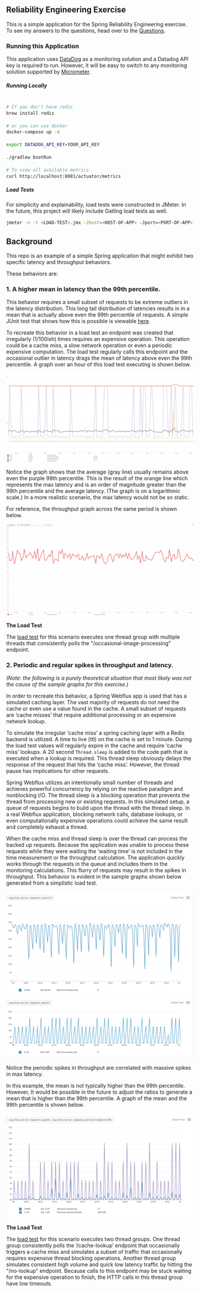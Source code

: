 ## Reliability Engineering Exercise

This is a simple application for the Spring Reliability Engineering exercise. To see my answers to the questions, head over to the [Questions](/Questions.md).


### Running this Application

This application uses [DataDog](https://www.datadoghq.com/) as a monitoring solution and a Datadog API key is required to run. However, it will be easy to switch to any monitoring solution supported by [Micrometer](https://micrometer.io/docs).

##### Running Locally
```bash

# If you don't have redis
brew install redis

# or you can use docker
docker-compose up -d 

export DATADOG_API_KEY=YOUR_API_KEY

./gradlew bootRun

# To view all available metrics
curl http://localhost:8081/actuator/metrics
```

##### Load Tests

For simplicity and explainability, load tests were constructed in JMeter. In the future, this project will likely include Gatling load tests as well.  

```bash
jmeter -n -t <LOAD-TEST>.jmx -Jhost=<HOST-OF-APP> -Jport=<PORT-OF-APP>
```

## Background

This repo is an example of a simple Spring application that might exhibit two specific latency and throughput behaviors.

These behaviors are:

### 1. A higher mean in latency than the 99th percentile.

This behavior requires a small subset of requests to be extreme outliers in the latency distribution. This long tail distribution of latencies results in in a mean that is actually above even the 99th percentile of requests. A simple JUnit test that shows how this is possible is viewable [here](https://github.com/matthewmcnew/Reliability-Engineering-Exercise/blob/master/src/test/java/com/mattcnew/reliability/LatencyDistribution.java).

To recreate this behavior in a load test an endpoint was created that irregularly (1/100ish) times requires an expensive operation. This operation could be a cache miss, a slow network operation or even a periodic expensive computation. The load test regularly calls this endpoint and the occasional outlier in latency drags the mean of latency above even the 99th percentile. A graph over an hour of this load test executing is shown below.    

![Mean Above 99](images/meanabove99.png)

Notice the graph shows that the average (gray line) usually remains above even the purple 99th percentile. This is the result of the orange line which represents the max latency and is an order of magnitude greater than the 99th percentile and the average latency. (The graph is on a logarithmic scale.) In a more realistic scenario, the max latency would not be so static.

For reference, the throughput graph across the same period is shown below.

![Throughput](images/throughput.png)

**The Load Test**

The [load test](MeanAbove99.jmx) for this scenario executes one thread group with multiple threads that consistently polls the "/occasional-image-processing" endpoint. 

### 2. Periodic and regular spikes in throughput and latency.

*(Note: the following is a purely theoretical situation that most likely was not the cause of the sample graphs for this exercise.)*  

In order to recreate this behavior, a Spring Webflux app is used that has a simulated caching layer. The vast majority of requests do not need the cache or even use a value found in the cache. A small subset of requests are ‘cache misses’ that require additional processing or an expensive network lookup.

To simulate the irregular ‘cache miss’ a spring caching layer with a Redis backend is utilized. A time to live (ttl) on the cache is set to 1 minute. During the load test values will regularly expire in the cache and require ‘cache miss’ lookups. A 20 second `Thread.sleep` is added to the code path that is executed when a lookup is required. This thread sleep obviously delays the response of the request that hits the ‘cache miss’. However, the thread pause has implications for other requests.

Spring Webflux utilizes an intentionally small number of threads and achieves powerful concurrency by relying on the reactive paradigm and nonblocking I/O. The thread sleep is a blocking operation that prevents the thread from processing new or existing requests. In this simulated setup, a queue of requests begins to build upon the thread with the thread sleep. In a real Webflux application, blocking network calls, database lookups, or even computationally expensive operations could achieve the same result and completely exhaust a thread.

When the cache miss and thread sleep is over the thread can process the backed up requests. Because the application was unable to process these requests while they were waiting the ‘waiting time’ is not included in the time measurement or the throughput calculation. The application quickly works through the requests in the queue and includes them in the monitoring calculations. This flurry of requests may result in the spikes in throughput. This behavior is evident in the sample graphs shown below generated from a simplistic load test. 

![Spikes In Throughput](images/throughputspikes.png)

Notice the periodic spikes in throughput are correlated with massive spikes in max latency. 

In this example, the mean is not typically higher than the 99th percentile. However, It would be possible in the future to adjust the ratios to generate a mean that is higher than the 99th percentile. A graph of the mean and the 99th percentile is shown below. 

![Mean and 99](images/meanand99.png)

**The Load Test**

The [load test](SpikesInThroughput.jmx) for this scenario executes two thread groups. One thread group consistently polls the ‘/cache-lookup’ endpoint that occasionally triggers a cache miss and simulates a subset of traffic that occasionally requires expensive thread blocking operations. Another thread group simulates consistent high volume and quick low latency traffic by hitting the "/no-lookup" endpoint. Because calls to this endpoint may be stuck waiting for the expensive operation to finish, the HTTP calls in this thread group have low timeouts.  
